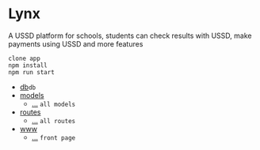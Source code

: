 # Lynx
A USSD platform for schools, students can check results with USSD, make payments using USSD and more features

```
clone app
npm install
npm run start
```

 * [db](https://github.com/Ukwuani/Lynx/tree/master/server/db)`db`
 * [models](https://github.com/Ukwuani/Lynx/tree/master/server/models)
   * [...](./) `all models`
 * [routes](https://github.com/Ukwuani/Lynx/tree/master/server/routes)
   * [...](./)    `all routes`
 * [www](https://github.com/Ukwuani/Lynx/tree/master/server/www)
   * [...](./README.md) `front page`

